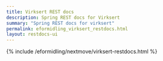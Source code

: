 ```yaml
---
title: Virksert REST docs
description: Spring REST docs for Virksert
summary: "Spring REST docs for virksert"
permalink: eformidling_virksert_restdocs.html
layout: restdocs-ui
---
```



{% include /eformidling/nextmove/virksert-restdocs.html %}
